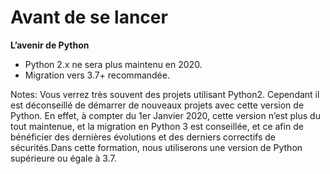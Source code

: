 # Avant de se lancer

**L’avenir de Python**

* Python 2.x ne sera plus maintenu en 2020.
* Migration vers 3.7+ recommandée.

Notes:
Vous verrez très souvent des projets utilisant Python2. Cependant il est déconseillé de démarrer de nouveaux projets avec cette version de Python. En effet, à compter du 1er Janvier 2020, cette version n’est plus du tout maintenue, et la migration en Python 3 est conseillée, et ce afin de bénéficier des dernières évolutions et des derniers correctifs de sécurités.Dans cette formation, nous utiliserons une version de Python supérieure ou égale à 3.7.
